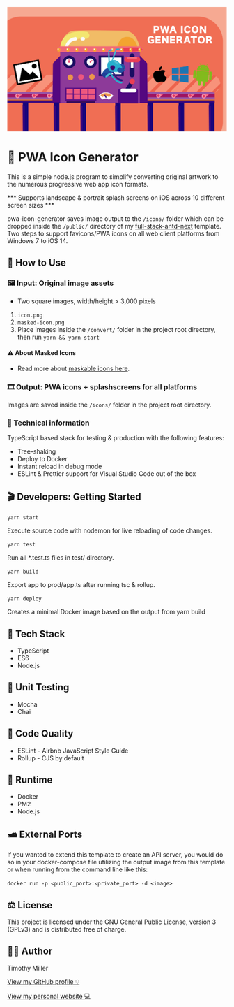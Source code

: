 ![PWA Icon Generator Logo](/images/feature-image.png)

# 🐬 PWA Icon Generator

This is a simple node.js program to simplify converting original artwork to the numerous progressive web app icon formats.

*** Supports landscape & portrait splash screens on iOS across 10 different screen sizes ***

pwa-icon-generator saves image output to the ```/icons/``` folder which can be dropped inside the ```/public/``` directory of my [full-stack-antd-next](https://github.com/timothymiller/full-stack-antd-next) template. Two steps to support favicons/PWA icons on all web client platforms from Windows 7 to iOS 14.

## 🚆 How to Use

### 🖼️ Input: Original image assets

- Two square images, width/height > 3,000 pixels

1. `icon.png`
2. `masked-icon.png`
3. Place images inside the ```/convert/``` folder in the project root directory, then run ```yarn && yarn start```

#### ⚠️ About Masked Icons

- Read more about [maskable icons here](https://web.dev/maskable-icon/).

### 🎞️ Output: PWA icons + splashscreens for all platforms

Images are saved inside the ```/icons/``` folder in the project root directory.


### 🔬 Technical information

TypeScript based stack for testing & production with the following features:

- Tree-shaking
- Deploy to Docker
- Instant reload in debug mode
- ESLint & Prettier support for Visual Studio Code out of the box

## 🎬 Developers: Getting Started

```yarn start```

Execute source code with nodemon for live reloading of code changes.

```yarn test```

Run all *.test.ts files in test/ directory.

```yarn build```

Export app to prod/app.ts after running tsc & rollup.

```yarn deploy```

Creates a minimal Docker image based on the output from yarn build

## 🍔 Tech Stack

- TypeScript
- ES6
- Node.js

## 🔨 Unit Testing

- Mocha
- Chai

## 🔩 Code Quality

- ESLint - Airbnb JavaScript Style Guide
- Rollup - CJS by default

## 🏃 Runtime

- Docker
- PM2
- Node.js

## 🛥️ External Ports

If you wanted to extend this template to create an API server, you would do so in your docker-compose file utilizing the output image from this template or when running from the command line like this:

```docker run -p <public_port>:<private_port> -d <image>```

## ⚖️ License

This project is licensed under the GNU General Public License, version 3 (GPLv3) and is distributed free of charge.

## 👨‍💻 Author

Timothy Miller

[View my GitHub profile 💡](https://github.com/timothymiller)

[View my personal website 💻](https://timknowsbest.com)
